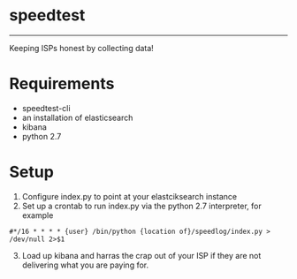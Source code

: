 # speedtest
------
Keeping ISPs honest by collecting data!

# Requirements
* speedtest-cli
* an installation of elasticsearch
* kibana
* python 2.7

# Setup
1. Configure index.py to point at your elastciksearch instance
2. Set up a crontab to run index.py via the python 2.7 interpreter, for example
```
#*/16 * * * * {user} /bin/python {location of}/speedlog/index.py > /dev/null 2>$1
```
3. Load up kibana and harras the crap out of your ISP if they are not delivering what you are paying for.
